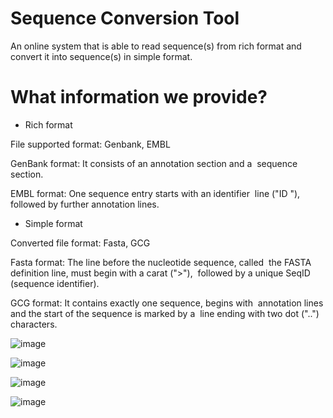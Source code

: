 # Sequence Conversion Tool
An online system that is able to read sequence(s) from rich format and convert it into sequence(s) in simple format.

# What information we provide?
 - Rich format
 
 File supported format: Genbank, EMBL
 
 GenBank format: It consists of an annotation section and a &nbsp;sequence section.
 
 EMBL format: One sequence entry starts with an identifier &nbsp;line ("ID "), followed by further annotation lines.
 
 
 - Simple format
 
 Converted file format: Fasta, GCG
 
 Fasta format: The line before the nucleotide sequence, called &nbsp;the FASTA definition line, must begin with a carat (">"), &nbsp;followed by a unique SeqID (sequence identifier). 
 
 GCG format: It contains exactly one sequence, begins with &nbsp;annotation lines and the start of the sequence is marked by a &nbsp;line ending with two dot ("..") characters.

![image](https://user-images.githubusercontent.com/127811480/230708570-d85a04a8-a190-44d1-a0ea-08259fb6e78b.png)

![image](https://user-images.githubusercontent.com/127811480/230708597-9b77f184-9e6d-4a48-88e9-40a54614a40c.png)

![image](https://user-images.githubusercontent.com/127811480/230708624-d5c792ac-8ae3-4e59-aabb-02f778256e1d.png)

![image](https://user-images.githubusercontent.com/127811480/230708631-354c4ea0-bbae-4e8a-9659-be596eb42cc7.png)
